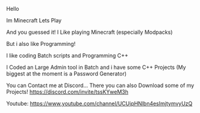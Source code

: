 Hello

Im Minecraft Lets Play

And you guessed it!
I Like playing Minecraft (especially Modpacks)

But i also like Programming!

I like coding Batch scripts and Programming C++

I Coded an Large Admin tool in Batch and i have some C++ Projects (My biggest at the moment is a Password Generator)

You can Contact me at Discord... There you can also Download some of my Projects! https://discord.com/invite/tssKYweM3h

Youtube: https://www.youtube.com/channel/UCUjpHNlbn4esImjtymvyUzQ
<!---
MinecratLetsPlay/MinecratLetsPlay is a ✨ special ✨ repository because its `README.md` (this file) appears on your GitHub profile.
You can click the Preview link to take a look at your changes.
--->
